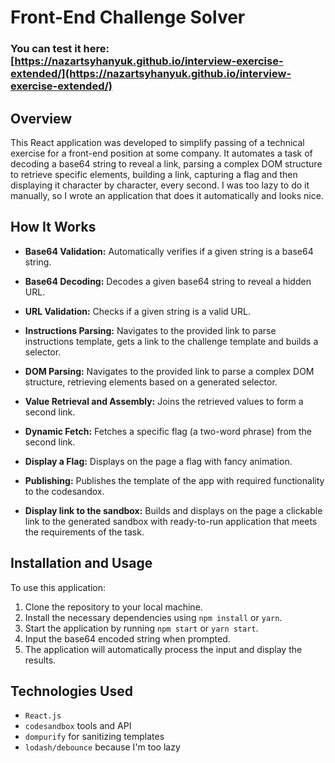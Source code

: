 # Front-End Challenge Solver

### You can test it here: [https://nazartsyhanyuk.github.io/interview-exercise-extended/](https://nazartsyhanyuk.github.io/interview-exercise-extended/)

## Overview

This React application was developed to simplify passing of a technical exercise for a front-end position at some company. It automates a task of decoding a base64 string to reveal a link, parsing a complex DOM structure to retrieve specific elements, building a link, capturing a flag and then displaying it character by character, every second.
I was too lazy to do it manually, so I wrote an application that does it automatically and looks nice.

## How It Works

- **Base64 Validation:** Automatically verifies if a given string is a base64 string.
- **Base64 Decoding:** Decodes a given base64 string to reveal a hidden URL.
- **URL Validation:** Checks if a given string is a valid URL.
- **Instructions Parsing:** Navigates to the provided link to parse instructions template, gets a link to the challenge template and builds a selector.
- **DOM Parsing:** Navigates to the provided link to parse a complex DOM structure, retrieving elements based on a generated selector.
- **Value Retrieval and Assembly:** Joins the retrieved values to form a second link.
- **Dynamic Fetch:** Fetches a specific flag (a two-word phrase) from the second link. 
- **Display a Flag:** Displays on the page a flag with fancy animation.

- **Publishing:** Publishes the template of the app with required functionality to the codesandox.
- **Display link to the sandbox:** Builds and displays on the page a clickable link to the generated sandbox with ready-to-run application that meets the requirements of the task.

## Installation and Usage

To use this application:
1. Clone the repository to your local machine.
2. Install the necessary dependencies using `npm install` or `yarn`.
3. Start the application by running `npm start` or `yarn start`.
4. Input the base64 encoded string when prompted.
5. The application will automatically process the input and display the results.

## Technologies Used
- `React.js`
- `codesandbox` tools and API
- `dompurify` for sanitizing templates
- `lodash/debounce` because I'm too lazy